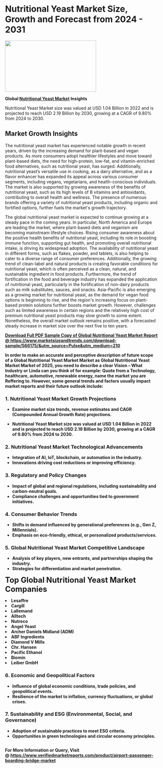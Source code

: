 <H1>Nutritional Yeast Market Size, Growth and Forecast from 2024 - 2031</H1><img class="aligncenter size-medium wp-image-584254" src="https://thirdeyenews.in/wp-content/uploads/2024/09/Global-Market-Research-300x168.jpeg" alt="" width="300" height="168" /><p><strong>Global&nbsp;<a href="https://www.marketsizeandtrends.com/download-sample/566175/&amp;utm_source=Pulse&amp;utm_medium=210">Nutritional Yeast Market</a> Insights</strong></p><p>Nutritional Yeast Market size was valued at USD 1.04 Billion in 2022 and is projected to reach USD 2.19 Billion by 2030, growing at a CAGR of 9.80% from 2024 to 2030.</p><p><h2>Market Growth Insights</h2> <p>The nutritional yeast market has experienced notable growth in recent years, driven by the increasing demand for plant-based and vegan products. As more consumers adopt healthier lifestyles and move toward plant-based diets, the need for high-protein, low-fat, and vitamin-enriched food alternatives, such as nutritional yeast, has surged. Additionally, nutritional yeast’s versatile use in cooking, as a dairy alternative, and as a flavor enhancer has expanded its appeal across various consumer segments, including vegans, vegetarians, and health-conscious individuals. The market is also supported by growing awareness of the benefits of nutritional yeast, such as its high levels of B vitamins and antioxidants, contributing to overall health and wellness. The presence of numerous brands offering a variety of nutritional yeast products, including organic and fortified options, further fuels the market's growth trajectory.</p> <p><strong><a href="#"></a></strong></p> <p>The global nutritional yeast market is expected to continue growing at a steady pace in the coming years. In particular, North America and Europe are leading the market, where plant-based diets and veganism are becoming mainstream lifestyle choices. Rising consumer awareness about the positive health benefits of nutritional yeast, including its role in boosting immune function, supporting gut health, and promoting overall nutritional intake, is driving its widespread adoption. The availability of nutritional yeast in different forms, such as flakes, powder, and tablets, is also helping to cater to a diverse range of consumer preferences. Additionally, the growing trend of clean-label and natural products is creating favorable conditions for nutritional yeast, which is often perceived as a clean, natural, and sustainable ingredient in food products. Furthermore, the trend of fortification in the food and beverage industry has expanded the application of nutritional yeast, particularly in the fortification of non-dairy products such as milk substitutes, sauces, and snacks. Asia-Pacific is also emerging as a growing market for nutritional yeast, as the demand for vegan food options is beginning to rise, and the region's increasing focus on plant-based protein solutions further boosts market growth. However, challenges such as limited awareness in certain regions and the relatively high cost of premium nutritional yeast products may slow growth to some extent. Nonetheless, the overall market outlook remains positive, with a forecasted steady increase in market size over the next five to ten years. <p><strong><a href="#"></p><p><span class=""><strong>Download Full PDF Sample Copy of Global Nutritional Yeast Market Report</strong> @ <a href="https://www.marketsizeandtrends.com/download-sample/566175/&amp;utm_source=Pulse&amp;utm_medium=210" target="_blank">https://www.marketsizeandtrends.com/download-sample/566175/&amp;utm_source=Pulse&amp;utm_medium=210</a></span></p><p>In order to make an accurate and perceptive description of future scope of a Global&nbsp;Nutritional Yeast Market Market as Global&nbsp;Nutritional Yeast Market Market of 2025, you need to describe a clear Vision &ndash; What Industry or Linda can you think of for example: Quote from a Technology, healthcare, automotive, renewable energy, name the market you are Reffering to. However, some general trends and factors usually impact market reports and their future outlook include:</p><h3>1.&nbsp;<strong>Nutritional Yeast Market Growth Projections</strong></h3><ul><li>Examine market size trends, revenue estimates and CAGR (Compounded Annual Growth Rate) projections.</li><li><p>Nutritional Yeast Market size was valued at USD 1.04 Billion in 2022 and is projected to reach USD 2.19 Billion by 2030, growing at a CAGR of 9.80% from 2024 to 2030.</p></li></ul><h3>2.&nbsp;<strong>Nutritional Yeast Market Technological Advancements</strong></h3><ul><li>Integration of AI, IoT, blockchain, or automation in the industry.</li><li>Innovations driving cost reductions or improving efficiency.</li></ul><h3>3.&nbsp;<strong>Regulatory and Policy Changes</strong></h3><ul><li>Impact of global and regional regulations, including sustainability and carbon-neutral goals.</li><li>Compliance challenges and opportunities tied to government initiatives.</li></ul><h3>4.&nbsp;<strong>Consumer Behavior Trends</strong></h3><ul><li>Shifts in demand influenced by generational preferences (e.g., Gen Z, Millennials).</li><li>Emphasis on eco-friendly, ethical, or personalized products/services.</li></ul><h3>5.&nbsp;<strong>Global Nutritional Yeast Market Competitive Landscape</strong></h3><ul><li>Analysis of key players, new entrants, and partnerships shaping the industry.</li><li>Strategies for differentiation and market penetration.</li></ul><p data-pm-slice="1 1 []"><span style="color: inherit; font-family: inherit; font-size: 25px;">Top Global Nutritional Yeast Market Companies</span></p><div class="" data-test-id=""><p><li>Lesaffre</li><li> Cargill</li><li> Lallemand</li><li> Alltech</li><li> Nutreco</li><li> Angel Yeast</li><li> Archer Daniels Midland (ADM)</li><li> ABF Ingredients</li><li> Diamond V Mills</li><li> Chr. Hansen</li><li> Pacific Ethanol</li><li> Biomin</li><li> Leiber GmbH</li></p></div><h3>6.&nbsp;<strong>Economic and Geopolitical Factors</strong></h3><ul><li>Influence of global economic conditions, trade policies, and geopolitical events.</li><li>Resilience of the market to inflation, currency fluctuations, or global crises.</li></ul><h3>7.&nbsp;<strong>Sustainability and ESG (Environmental, Social, and Governance)</strong></h3><ul><li>Adoption of sustainable practices to meet ESG criteria.</li><li>Opportunities in green technologies and circular economy principles.</li></ul><h2><strong style="font-size: 14px;">For More Information or Query, Visit @&nbsp;</strong><a style="background-color: #ffffff; font-size: 14px;" href="https://www.marketsizeandtrends.com/report/nutritional-yeast-market/" target="_blank">https://www.verifiedmarketreports.com/product/airport-passenger-boarding-bridge-market</a></h2>
